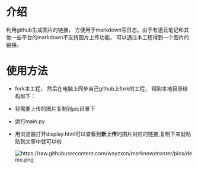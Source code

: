 # 介绍
利用github生成图片的链接， 方便用于markdown写日志。由于有道云笔记和其他一些平台的markdown不支持图片上传功能， 可以通过本工程得到一个图片的链接。
# 使用方法
- fork本工程， 然后在电脑上同步自己github上fork的工程， 得到本地目录结构如下：

- 将需要上传的图片复制到pic目录下

- 运行main.py

- 用浏览器打开display.html可以查看到**新上传**的图片对应的链接,复制下来就粘贴到文章中就可以啦

  ![<https://raw.githubusercontent.com/wsyzxcn/marknow/master/pics/demo.png>]()